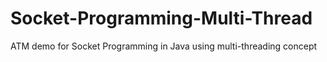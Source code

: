 # Socket-Programming-Multi-Thread
ATM demo for Socket Programming in Java using multi-threading concept
